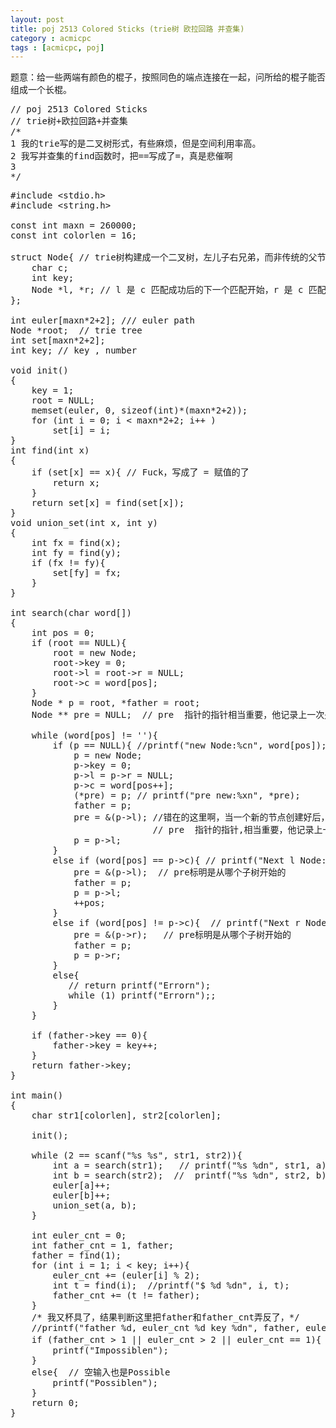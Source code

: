 ```yaml
---
layout: post
title: poj 2513 Colored Sticks (trie树 欧拉回路 并查集)
category : acmicpc
tags : [acmicpc, poj]
---
```


题意：给一些两端有颜色的棍子，按照同色的端点连接在一起，问所给的棍子能否组成一个长棍。
<pre>// poj 2513 Colored Sticks
// trie树+欧拉回路+并查集
/*
1 我的trie写的是二叉树形式，有些麻烦，但是空间利用率高。
2 我写并查集的find函数时，把==写成了=，真是悲催啊
3
*/</pre>
<!--more-->
<pre>#include &lt;stdio.h&gt;
#include &lt;string.h&gt;

const int maxn = 260000;
const int colorlen = 16;

struct Node{ // trie树构建成一个二叉树，左儿子右兄弟，而非传统的父节点含26个子树的树，不过我觉得这也不像二叉树了，不信你把父节点连同他的右子树以及右子树的右子树放在一条直线上看一下
    char c;
    int key;
    Node *l, *r; // l 是 c 匹配成功后的下一个匹配开始，r 是 c 匹配失败后下一个匹配的字符
};

int euler[maxn*2+2]; /// euler path
Node *root;  // trie tree
int set[maxn*2+2];
int key; // key , number

void init()
{
    key = 1;
    root = NULL;
    memset(euler, 0, sizeof(int)*(maxn*2+2));
    for (int i = 0; i &lt; maxn*2+2; i++ )
        set[i] = i;
}
int find(int x)
{
    if (set[x] == x){ // Fuck，写成了 = 赋值的了
        return x;
    }
    return set[x] = find(set[x]);
}
void union_set(int x, int y)
{
    int fx = find(x);
    int fy = find(y);
    if (fx != fy){
        set[fy] = fx;
    }
}

int search(char word[])
{
    int pos = 0;
    if (root == NULL){
        root = new Node;
        root-&gt;key = 0;
        root-&gt;l = root-&gt;r = NULL;
        root-&gt;c = word[pos];
    }
    Node * p = root, *father = root;
    Node ** pre = NULL;  // pre  指针的指针相当重要，他记录上一次是从父亲的哪个子树开始的,

    while (word[pos] != ''){
        if (p == NULL){ //printf("new Node:%cn", word[pos]);
            p = new Node;
            p-&gt;key = 0;
            p-&gt;l = p-&gt;r = NULL;
            p-&gt;c = word[pos++];
            (*pre) = p; // printf("pre new:%xn", *pre);
            father = p;
            pre = &amp;(p-&gt;l); //错在的这里啊，当一个新的节点创建好后，就应该从下一个节点，即左子树开始检测，则记录相应位置的pre也要更改
                           // pre  指针的指针,相当重要，他记录上一次是从父亲的哪个子树开始的
            p = p-&gt;l;
        }
        else if (word[pos] == p-&gt;c){ // printf("Next l Node:%cn", word[pos]);
            pre = &amp;(p-&gt;l);  // pre标明是从哪个子树开始的
            father = p;
            p = p-&gt;l;
            ++pos;
        }
        else if (word[pos] != p-&gt;c){  // printf("Next r Node:%c  %cn", word[pos], p-&gt;c);
            pre = &amp;(p-&gt;r);   // pre标明是从哪个子树开始的
            father = p;
            p = p-&gt;r;
        }
        else{
           // return printf("Errorn");
           while (1) printf("Errorn");;
        }
    }

    if (father-&gt;key == 0){
        father-&gt;key = key++;
    }
    return father-&gt;key;
}

int main()
{
    char str1[colorlen], str2[colorlen];

    init();

    while (2 == scanf("%s %s", str1, str2)){
        int a = search(str1);   // printf("%s %dn", str1, a);
        int b = search(str2);  //  printf("%s %dn", str2, b);
        euler[a]++;
        euler[b]++;
        union_set(a, b);
    }

    int euler_cnt = 0;
    int father_cnt = 1, father;
    father = find(1);
    for (int i = 1; i &lt; key; i++){
        euler_cnt += (euler[i] % 2);
        int t = find(i);  //printf("$ %d %dn", i, t);
        father_cnt += (t != father);
    }
    /* 我又杯具了，结果判断这里把father和father_cnt弄反了，*/
    //printf("father %d, euler_cnt %d key %dn", father, euler_cnt, key);
    if (father_cnt &gt; 1 || euler_cnt &gt; 2 || euler_cnt == 1){ // 这个输出答案的时候也出错了，逻辑啊
        printf("Impossiblen");
    }
    else{  // 空输入也是Possible
        printf("Possiblen");
    }
    return 0;
}</pre>
